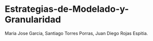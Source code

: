 # Estrategias-de-Modelado-y-Granularidad
Maria Jose Garcia, Santiago Torres Porras, Juan Diego Rojas Espitia. 
